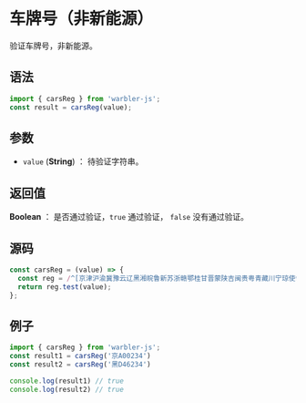 

# 车牌号（非新能源）

验证车牌号，非新能源。

## 语法

```js
import { carsReg } from 'warbler-js';
const result = carsReg(value);
```

## 参数

- `value` (**String**) ： 待验证字符串。

## 返回值

**Boolean** ： 是否通过验证，`true` 通过验证， `false` 没有通过验证。

## 源码

```js
const carsReg = (value) => {
  const reg = /^[京津沪渝冀豫云辽黑湘皖鲁新苏浙赣鄂桂甘晋蒙陕吉闽贵粤青藏川宁琼使领][A-HJ-NP-Z][A-HJ-NP-Z0-9]{4}[A-HJ-NP-Z0-9挂学警港澳]$/;
  return reg.test(value);
};
```

## 例子

```js
import { carsReg } from 'warbler-js';
const result1 = carsReg('京A00234')
const result2 = carsReg('黑D46234')

console.log(result1) // true
console.log(result2) // true
```
